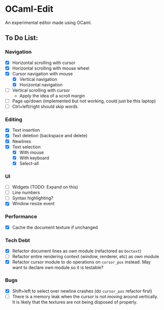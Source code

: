 # OCaml-Edit

An experimental editor made using OCaml.

## To Do List:

### Navigation
- [x] Horizontal scrolling with cursor
- [x] Horizontal scrolling with mouse wheel
- [x] Cursor navigation with mouse
    - [x] Vertical navigation
    - [x] Horizontal navigation
- [ ] Vertical scrolling with cursor
    - Apply the idea of a scroll margin
- [ ] Page up/down (implemented but not working, could just be this laptop)
- [ ] Ctrl+left/right should skip words

### Editing
- [x] Text insertion
- [x] Text deletion (backspace and delete)
- [x] Newlines
- [x] Text selection
  - [x] With mouse
  - [x] With keyboard
  - [x] Select-all

### UI
- [ ] Widgets (TODO: Expand on this)
- [ ] Line numbers
- [ ] Syntax highlighting?
- [x] Window resize event

### Performance
- [x] Cache the document texture if unchanged

### Tech Debt
- [x] Refactor document lines as own module (refactored as `Doctext`)
- [ ] Refactor entire rendering context (window, renderer, etc) as own module
- [x] Refactor cursor module to do operations on `cursor_pos` instead. May want to declare own module so it is testable?

### Bugs

- [x] Shift+left to select over newline crashes (do `cursor_pos` refactor first)
- [ ] There is a memory leak when the cursor is not moving around vertically. It is likely that the textures are not being disposed of properly.